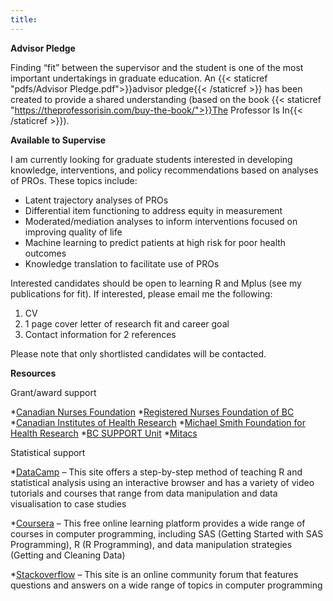 ```yaml
---
title:
---
```

**Advisor Pledge**

Finding “fit” between the supervisor and the student is one of the most important undertakings in graduate education. An {{< staticref "pdfs/Advisor Pledge.pdf">}}advisor pledge{{< /staticref >}} has been created  to provide a shared understanding (based on the book {{< staticref "https://theprofessorisin.com/buy-the-book/">}}The Professor Is In{{< /staticref >}}). 


**Available to Supervise**

I am currently looking for graduate students interested in developing knowledge, interventions, and policy recommendations based on analyses of PROs. These topics include: 
- Latent trajectory analyses of PROs
-	Differential item functioning to address equity in measurement 
-	Moderated/mediation analyses to inform interventions focused on improving quality of life
-	Machine learning to predict patients at high risk for poor health outcomes
- Knowledge translation to facilitate use of PROs

Interested candidates should be open to learning R and Mplus (see my publications for fit). If interested, please email me the following:
1. CV
2. 1 page cover letter of research fit and career goal
3. Contact information for 2 references  

Please note that only shortlisted candidates will be contacted. 


**Resources**

Grant/award support 

*[Canadian Nurses Foundation](https://cnf-fiic.ca)
*[Registered Nurses Foundation of BC](https://rnfbc.ca)
*[Canadian Institutes of Health Research](https://cihr-irsc.gc.ca/e/193.html)
*[Michael Smith Foundation for Health Research](https://www.msfhr.org/funding)
*[BC SUPPORT Unit](https://bcsupportunit.ca)
*[Mitacs](https://www.mitacs.ca/en)

Statistical support

*[DataCamp](https://www.datacamp.com) – This site offers a step-by-step method of teaching R and statistical analysis using an interactive browser and has a variety of video tutorials and courses that range from data manipulation and data visualisation to case studies 

*[Coursera](https://www.coursera.org) – This free online learning platform provides a wide range of courses in computer programming, including SAS (Getting Started with SAS Programming), R (R Programming), and data manipulation strategies (Getting and Cleaning Data) 

*[Stackoverflow](https://stackoverflow.com/questions) – This site is an online community forum that features questions and answers on a wide range of topics in computer programming 


